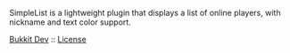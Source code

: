 SimpleList is a lightweight plugin that displays a list of online players, with nickname and text color support.

[Bukkit Dev](http://dev.bukkit.org/bukkit-plugins/simplelist/) :: [License](http://dev.bukkit.org/licenses/4-mit-license/)
